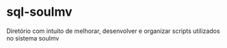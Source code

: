 # sql-soulmv
Diretório com intuito de melhorar, desenvolver e organizar scripts utilizados no sistema soulmv
